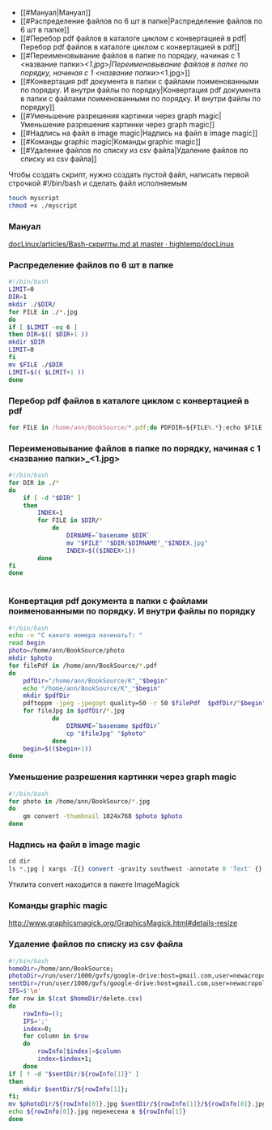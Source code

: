 - [[#Мануал|Мануал]]
- [[#Распределение файлов по 6 шт в папке|Распределение файлов по 6 шт в папке]]
- [[#Перебор pdf файлов в каталоге циклом c конвертацией в pdf|Перебор pdf файлов в каталоге циклом c конвертацией в pdf]]
- [[#Переименовывание файлов  в папке по порядку, начиная с 1 <название папки>_<1.jpg>|Переименовывание файлов  в папке по порядку, начиная с 1 <название папки>_<1.jpg>]]
- [[#Конвертация pdf документа в папки с файлами поименованными по порядку. И внутри файлы по порядку|Конвертация pdf документа в папки с файлами поименованными по порядку. И внутри файлы по порядку]]
- [[#Уменьшение разрешения картинки через graph magic|Уменьшение разрешения картинки через graph magic]]
- [[#Надпись на файл в image magic|Надпись на файл в image magic]]
- [[#Команды graphic magic|Команды graphic magic]]
- [[#Удаление файлов по списку из csv файла|Удаление файлов по списку из csv файла]]


Чтобы создать скрипт, нужно создать пустой файл, написать первой строчкой #!/bin/bash и сделать файл исполняемым 

```bash
touch myscript
chmod +x ./myscript
```

### Мануал

[docLinux/articles/Bash-скрипты.md at master · hightemp/docLinux](https://github.com/hightemp/docLinux/blob/master/articles/Bash-скрипты.md#user-content-bash-скрипты-начало)

### Распределение файлов по 6 шт в папке

```bash
#!/bin/bash
LIMIT=0
DIR=1
mkdir ./$DIR/
for FILE in ./*.jpg
do
if [ $LIMIT -eq 6 ]
then DIR=$(( $DIR+1 ))
mkdir $DIR
LIMIT=0
fi
mv $FILE ./$DIR
LIMIT=$(( $LIMIT+1 ))
done
```

### Перебор pdf файлов в каталоге циклом c конвертацией в pdf

```jsx
for FILE in /home/ann/BookSource/*.pdf;do PDFDIR=${FILE%.*};echo $FILE;echo $PDFDIR;mkdir -p $PDFDIR && pdftoppm -jpeg -jpegopt quality=100 -r 300 $FILE  $PDFDIR/pg;done
```

### Переименовывание файлов  в папке по порядку, начиная с 1 <название папки>_<1.jpg>

```bash
#!/bin/bash
for DIR in ./*
do
	if [ -d "$DIR" ]
	then
		INDEX=1
		for FILE in $DIR/*
			do
				DIRNAME=`basename $DIR`
				mv "$FILE" "$DIR/$DIRNAME"_"$INDEX.jpg"
				INDEX=$(($INDEX+1))
		done
fi
done
```

```jsx

```

### Конвертация pdf документа в папки с файлами поименованными по порядку. И внутри файлы по порядку

```bash
#!/bin/bash
echo -n "С какого номера начинать?: "
read begin
photo=/home/ann/BookSource/photo
mkdir $photo
for filePdf in /home/ann/BookSource/*.pdf
do 
	pdfDir="/home/ann/BookSource/K"_"$begin"
	echo "/home/ann/BookSource/K"_"$begin"
	mkdir $pdfDir
	pdftoppm -jpeg -jpegopt quality=50 -r 50 $filePdf  $pdfDir/"$begin"
	for fileJpg in $pdfDir/*.jpg
			do
				DIRNAME=`basename $pdfDir`
				cp "$fileJpg" "$photo"
			done
	begin=$(($begin+1))
done
```

### Уменьшение разрешения картинки через graph magic

```bash
#!/bin/bash
for photo in /home/ann/BookSource/*.jpg
do
	gm convert -thumbnail 1024x768 $photo $photo
done
```

### Надпись на файл в image magic

```sql
cd dir
ls *.jpg | xargs -I{} convert -gravity southwest -annotate 0 'Text' {} label_{}

```

Утилита convert находится в пакете ImageMagick

### Команды graphic magic

http://www.graphicsmagick.org/GraphicsMagick.html#details-resize

### Удаление файлов по списку из csv файла

```bash
#!/bin/bash
homeDir=/home/ann/BookSource;
photoDir=/run/user/1000/gvfs/google-drive:host=gmail.com,user=newacropol.spb.pp/1DX84jm0-1aTN8x3r4XGOfq0A6zGOBuZK/1RbdDWCBANY3WyLtvnxSgrZ4lcy1xc2XK/1jGmo7J4e3Vv-oMG7FCJpq3YXVNYVeON4/1wDr07-R0iUeY8wthnl7dCNR8iYYrZ5rz/1jRPmXYCmmbaglfwb5Mo5scw_LCsdoXJw/1dwSgRaiX3f352XrqgfuqiWjlITSfXEDa
sentDir=/run/user/1000/gvfs/google-drive:host=gmail.com,user=newacropol.spb.pp/1DX84jm0-1aTN8x3r4XGOfq0A6zGOBuZK/1RbdDWCBANY3WyLtvnxSgrZ4lcy1xc2XK/1jGmo7J4e3Vv-oMG7FCJpq3YXVNYVeON4/1Gzr0AdszduKmT7Zz0JNLYGhHeBwvuWwU/1sSG8KmCjaesPEfCXAWPmjySMGj1_rJAQ
IFS=$'\n'
for row in $(cat $homeDir/delete.csv)
do 
	rowInfo=();
	IFS=';'
	index=0;
	for column in $row
	do
		rowInfo[$index]=$column
		index=$index+1;
	done
if [ ! -d "$sentDir/${rowInfo[1]}" ]
then
	mkdir $sentDir/${rowInfo[1]};
fi;
mv $photoDir/${rowInfo[0]}.jpg $sentDir/${rowInfo[1]}/${rowInfo[0]}.jpg
echo ${rowInfo[0]}.jpg перенесена в ${rowInfo[1]}
done
```